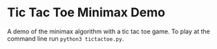 # Tic Tac Toe Minimax Demo

A demo of the minimax algorithm with a tic tac toe game. To play at the command line run `python3 tictactoe.py`.
